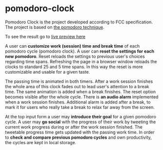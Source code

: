 # pomodoro-clock
Pomodoro Clock is the project developed according to FCC specification.
The project is based on [the pomodoro technique](https://en.wikipedia.org/wiki/Pomodoro_Technique).

To see the result go to [live preview here](http://theonewhodo.es/pomodoro/)

A user can **customize work (session) time and break time** of each pomodoro cycle (pomodoro clock).
A user can **reset the settings for each new pomodoro**. Reset reloads the settings to previous user's choices regarding time spans.
Refreshing the page in a browser window reloads the clocks to standard 25 and 5 time spans. In this way the reset is more customizable and usable for a given taste.

The passing time is animated in both timers.
After a work session finishes the whole area of this clock fades out to lead user's attention to a break time.
The same animation is added when a break finishes. The reset option becomes visible after the whole cycle.
There is **an audio alarm** implemented when a work session finishes. Additional alarm is added after a break, to mark it for users who really take a break to relax far away from the screen.

At the top input form a user may **introduce their goal** for a given pomodoro cycle.
A user may **go social** with the progress of their work by tweeting the current work progress during or after the work session finished. The tweetable progress time gets updated with the passing work time. 
In order to **check and compare previous pomodoro cycles** and own productivity, the cycles are kept in local storage.
